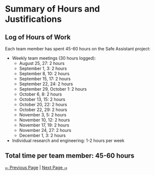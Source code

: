 # Summary of Hours and Justifications

## Log of Hours of Work

Each team member has spent 45-60 hours on the Safe Assistant project:

- Weekly team meetings (30 hours logged):
    - August 25, 27: 2 hours
    - September 1, 3: 2 hours
    - September 8, 10: 2 hours
    - September 15, 17: 2 hours
    - September 22, 24: 2 hours
    - September 29, October 1: 2 hours
    - October 6, 8: 2 hours
    - October 13, 15: 2 hours
    - October 20, 22: 2 hours
    - October 22, 29: 2 hours
    - November 3, 5: 2 hours
    - November 10, 12: 2 hours
    - November 17, 19: 2 hours
    - November 24, 27: 2 hours
    - December 1, 3: 2 hours
- Individual research and engineering: 1-2 hours per week

Total time per team member: 45-60 hours
---

[⭠ Previous Page](07-assessments.md) | [Next Page ⭢](09-budget.md)
